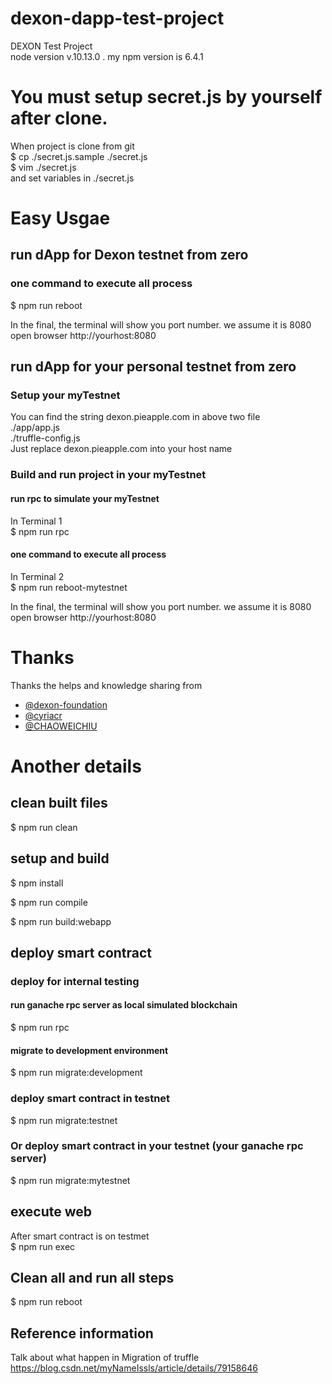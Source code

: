 # dexon-dapp-test-project
DEXON Test Project  
node version v.10.13.0  . my npm version is 6.4.1  
# You must setup secret.js by yourself after clone. 
When project is clone from git  
$ cp ./secret.js.sample ./secret.js   
$ vim ./secret.js  
and set variables in ./secret.js  

# Easy Usgae
## run dApp for Dexon testnet from zero
### one command to execute all process
$ npm run reboot  

In the final, the terminal will show you port number.  we assume it is 8080  
open browser http://yourhost:8080  


## run dApp for your personal testnet from zero
### Setup your myTestnet
You can find the string dexon.pieapple.com in above two file  
./app/app.js    
./truffle-config.js    
Just replace dexon.pieapple.com into your host name  

### Build and run project in your myTestnet
#### run rpc to simulate your myTestnet
In Terminal 1   
$ npm run rpc  
#### one command to execute all process 
In Terminal 2  
$ npm run reboot-mytestnet  

In the final, the terminal will show you port number.  we assume it is 8080  
open browser http://yourhost:8080  


# Thanks
Thanks the helps and knowledge sharing from  
- [@dexon-foundation](https://github.com/dexon-foundation)  
- [@cyriacr](https://github.com/cyriacr)   
- [@CHAOWEICHIU](https://github.com/CHAOWEICHIU)   

# Another details

## clean built files
$ npm run clean  

## setup and build
$ npm install  

$ npm run compile  

$ npm run build:webapp  

## deploy smart contract
### deploy for internal testing
#### run ganache rpc server as local simulated blockchain
$ npm run rpc  
#### migrate to development environment
$ npm run migrate:development  

### deploy smart contract in testnet
$ npm run migrate:testnet  

### Or deploy smart contract in your testnet (your ganache rpc server)
$ npm run migrate:mytestnet  


## execute web
After smart contract is on testmet  
$ npm run exec    

## Clean all and run all steps  
$ npm run reboot

## Reference information
Talk about what happen in Migration of truffle
https://blog.csdn.net/myNameIssls/article/details/79158646
